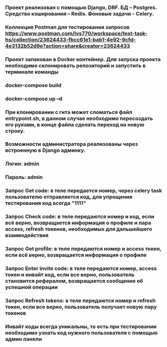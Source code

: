 ### Проект реализован с помощью Django, DRF. БД – Postgres. Средство кэширования – Redis. Фоновые задачи - Celery.
### Коллекция Postman для тестирования запросов https://www.postman.com/lvs770/workspace/test-task-hs/collection/23624433-fbcc61e1-bab1-4e92-9cfd-4e3132b52d9e?action=share&creator=23624433
### Проект запакован в Docker контейнер. Для запуска проекта необходимо склонировать репозиторий и запустить в терминале команды
### docker-compose build
### docker-compose up –d
### При клонировании с гита может сломаться файл entrypoint.sh, в данном случае необходимо пересоздать его руками, в конце файла сделать переход на новую строку.
### Возможности администратора реализованы через встроенную в Django админку.
### Логин: admin
### Пароль: admin
### Запрос Get code: в теле передается номер, через celery task пользователю отправляется код, для упрощения тестирования код всегда "1111"
### Запрос Check code: в теле передаются номер и код, если всё верно, возвращается информация о профиле и пара access, refresh токенов, необходимых для дальшейшего взаимодействия
### Запрос Get profile: в теле передаются номер и access токен, если всё верно, возвращается информация о профиле
### Запрос Enter invite code: в теле передаются номер, access токен и инвайт код, если все верно, пользователь становится рефералом, возвращается сообщение об успешной операции
### Запрос Refresh tokens: в теле передаются номер и refresh токен, если все верно, пользователь получает новую пару токенов
### Инвайт коды всегда уникальны, то есть при тестировании необходимо узнать код нужного пользователя с помощью админ панели
